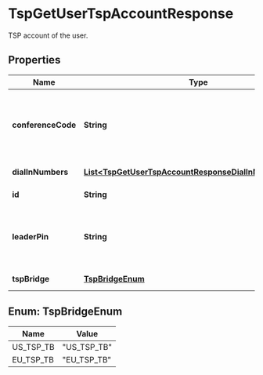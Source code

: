 

# TspGetUserTspAccountResponse

TSP account of the user.

## Properties

| Name | Type | Description | Notes |
|------------ | ------------- | ------------- | -------------|
|**conferenceCode** | **String** | Conference code: numeric value, length is less than 16. |  |
|**dialInNumbers** | [**List&lt;TspGetUserTspAccountResponseDialInNumbersInner&gt;**](TspGetUserTspAccountResponseDialInNumbersInner.md) | List of dial in numbers. |  [optional] |
|**id** | **String** | The TSP account ID. |  [optional] |
|**leaderPin** | **String** | Leader PIN: numeric value, length is less than 16. |  |
|**tspBridge** | [**TspBridgeEnum**](#TspBridgeEnum) | Telephony bridge |  [optional] |



## Enum: TspBridgeEnum

| Name | Value |
|---- | -----|
| US_TSP_TB | &quot;US_TSP_TB&quot; |
| EU_TSP_TB | &quot;EU_TSP_TB&quot; |



